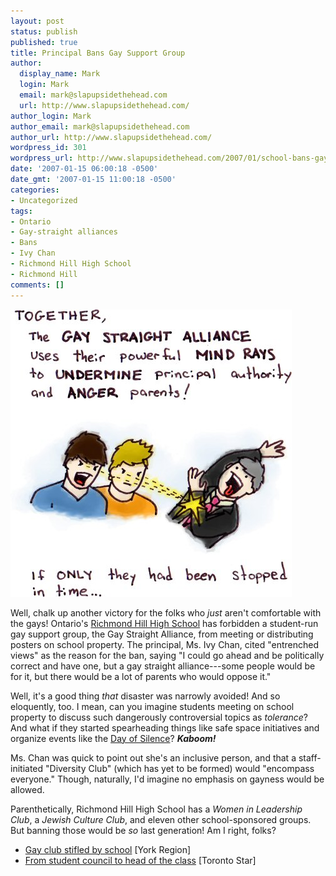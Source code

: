 ```yaml
---
layout: post
status: publish
published: true
title: Principal Bans Gay Support Group
author:
  display_name: Mark
  login: Mark
  email: mark@slapupsidethehead.com
  url: http://www.slapupsidethehead.com/
author_login: Mark
author_email: mark@slapupsidethehead.com
author_url: http://www.slapupsidethehead.com/
wordpress_id: 301
wordpress_url: http://www.slapupsidethehead.com/2007/01/school-bans-gay-group/
date: '2007-01-15 06:00:18 -0500'
date_gmt: '2007-01-15 11:00:18 -0500'
categories:
- Uncategorized
tags:
- Ontario
- Gay-straight alliances
- Bans
- Ivy Chan
- Richmond Hill High School
- Richmond Hill
comments: []
---
```

![Gay Straight Alliance](/wp-content/media/2007/01/gay_straight_alliance.jpg)

Well, chalk up another victory for the folks who _just_ aren't comfortable with the gays! Ontario's [Richmond Hill High School](http://www.richmondhill.hs.yrdsb.edu.on.ca/ "Ah, high school...") has forbidden a student-run gay support group, the Gay Straight Alliance, from meeting or distributing posters on school property. The principal, Ms. Ivy Chan, cited "entrenched views" as the reason for the ban, saying "I could go ahead and be politically correct and have one, but a gay straight alliance---some people would be for it, but there would be a lot of parents who would oppose it."

Well, it's a good thing _that_ disaster was narrowly avoided! And so eloquently, too. I mean, can you imagine students meeting on school property to discuss such dangerously controversial topics as _tolerance_? And what if they started spearheading things like safe space initiatives and organize events like the [Day of Silence](http://www.dayofsilence.org/ "I'd tell you about it, but you know---can't speak")? **_Kaboom!_**

Ms. Chan was quick to point out she's an inclusive person, and that a staff-initiated "Diversity Club" (which has yet to be formed) would "encompass everyone." Though, naturally, I'd imagine no emphasis on gayness would be allowed.

Parenthetically, Richmond Hill High School has a _Women in Leadership Club_, a _Jewish Culture Club_, and eleven other school-sponsored groups. But banning those would be _so_ last generation! Am I right, folks?

- [Gay club stifled by school](http://www.yorkregion.com/yr/yr4/YR_News/Newscentre/The_Liberal/story/3842177p-4445682c.html) [York Region]
- [From student council to head of the class](http://www.thestar.com/News/article/170695) [Toronto Star]
